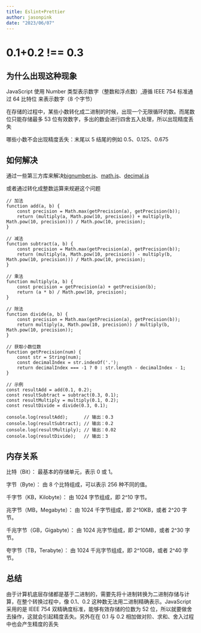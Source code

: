 ```yaml
---
title: Eslint+Prettier
author: jasonpink
date: "2023/06/07"
---
```


# 0.1+0.2 !== 0.3

## 为什么出现这种现象

JavaScript 使用 Number 类型表示数字（整数和浮点数）,遵循 IEEE 754 标准通过 64 比特位 来表示数字（8 个字节）

在存储的过程中，某些小数转化成二进制的时候，出现一个无限循环的数。而尾数位只能存储最多 53 位有效数字，多出的数会进行四舍五入处理，所以出现精度丢失

哪些小数不会出现精度丢失：末尾以 5 结尾的例如 0.5、0.125、0.675

## 如何解决

通过一些第三方库来解决[bignumber.js](https://mikemcl.github.io/bignumber.js/)、[math.js](https://mathjs.org/)、[decimal.js](https://mikemcl.github.io/decimal.js/)

或者通过转化成整数运算来规避这个问题

```
// 加法
function add(a, b) {
    const precision = Math.max(getPrecision(a), getPrecision(b));
    return (multiply(a, Math.pow(10, precision)) + multiply(b, Math.pow(10, precision))) / Math.pow(10, precision);
}

// 减法
function subtract(a, b) {
    const precision = Math.max(getPrecision(a), getPrecision(b));
    return (multiply(a, Math.pow(10, precision)) - multiply(b, Math.pow(10, precision))) / Math.pow(10, precision);
}

// 乘法
function multiply(a, b) {
    const precision = getPrecision(a) + getPrecision(b);
    return (a * b) / Math.pow(10, precision);
}

// 除法
function divide(a, b) {
    const precision = Math.max(getPrecision(a), getPrecision(b));
    return multiply(a, Math.pow(10, precision)) / multiply(b, Math.pow(10, precision));
}

// 获取小数位数
function getPrecision(num) {
    const str = String(num);
    const decimalIndex = str.indexOf('.');
    return decimalIndex === -1 ? 0 : str.length - decimalIndex - 1;
}

// 示例
const resultAdd = add(0.1, 0.2);
const resultSubtract = subtract(0.3, 0.1);
const resultMultiply = multiply(0.1, 0.2);
const resultDivide = divide(0.3, 0.1);

console.log(resultAdd);      // 输出：0.3
console.log(resultSubtract); // 输出：0.2
console.log(resultMultiply); // 输出：0.02
console.log(resultDivide);   // 输出：3

```

## 内存关系

比特（Bit）： 最基本的存储单元，表示 0 或 1。

字节（Byte）： 由 8 个比特组成，可以表示 256 种不同的值。

千字节（KB，Kilobyte）： 由 1024 字节组成，即 2^10 字节。

兆字节（MB，Megabyte）： 由 1024 千字节组成，即 2^10KB，或者 2^20 字节。

千兆字节（GB，Gigabyte）： 由 1024 兆字节组成，即 2^10MB，或者 2^30 字节。

夸字节（TB，Terabyte）： 由 1024 千兆字节组成，即 2^10GB，或者 2^40 字节。

## 总结

由于计算机底层存储都是基于二进制的，需要先将十进制转换为二进制存储与计算，在整个转换过程中，像 0.1、0.2 这种数无法用二进制精确表示。JavaScript 采用的是 IEEE 754 双精确度标准，能够有效存储的位数为 52 位，所以就要做舍去操作，这就会引起精度丢失。另外在在 0.1 与 0.2 相加做对阶、求和、舍入过程中也会产生精度的丢失
